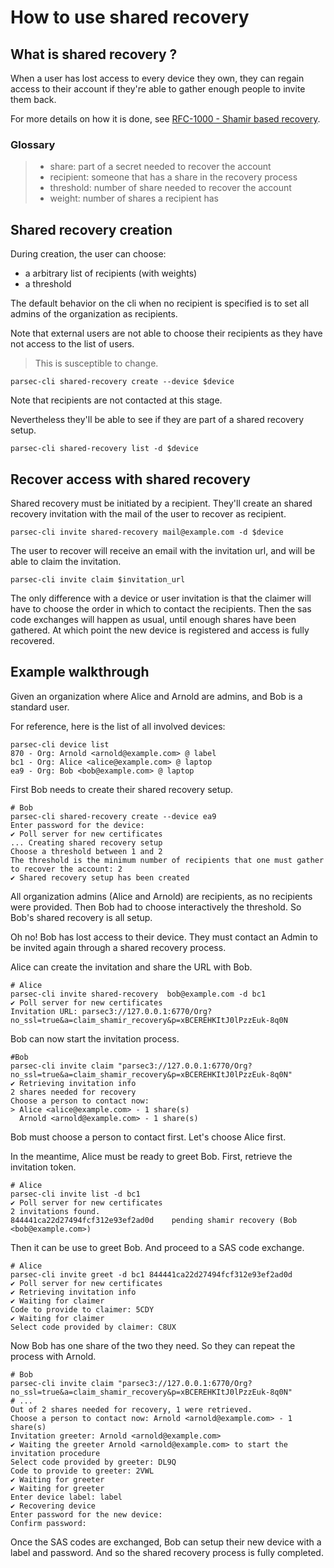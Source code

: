 <!-- Parsec Cloud (https://parsec.cloud) Copyright (c) BUSL-1.1 2016-present Scille SAS -->
<!-- cspell:ignore xBCEREHKItJ0lPzzEuk-8q0N -->

# How to use shared recovery

## What is shared recovery ?

When a user has lost access to every device they own,
they can regain access to their account if they're able to
gather enough people to invite them back.

For more details on how it is done, see [RFC-1000 - Shamir based recovery](../rfc/1000-shamir-based-recovery.md).

### Glossary

> * share: part of a secret needed to recover the account
> * recipient: someone that has a share in the recovery process
> * threshold: number of share needed to recover the account
> * weight: number of shares a recipient has

## Shared recovery creation

During creation, the user can choose:
- a arbitrary list of recipients (with weights)
- a threshold

The default behavior on the cli when no recipient is specified is to
set all admins of the organization as recipients.

Note that external users are not able to choose their recipients
as they have not access to the list of users.

> This is susceptible to change.

```shell
parsec-cli shared-recovery create --device $device
```

Note that recipients are not contacted at this stage.

Nevertheless they'll be able to see if they are part of a
shared recovery setup.

```shell
parsec-cli shared-recovery list -d $device
```

## Recover access with shared recovery

Shared recovery must be initiated by a recipient.
They'll create an shared recovery invitation with the mail
of the user to recover as recipient.

```shell
parsec-cli invite shared-recovery mail@example.com -d $device
```

The user to recover will receive an email with the invitation url,
and will be able to claim the invitation.

```shell
parsec-cli invite claim $invitation_url
```

The only difference with a device or user invitation is that
the claimer will have to choose the order in which to contact
the recipients. Then the sas code exchanges will happen as
usual, until enough shares have been gathered. At which point
the new device is registered and access is fully recovered.

## Example walkthrough

Given an organization where Alice and Arnold are admins, and Bob is a standard user.

For reference, here is the list of all involved devices:

```shell
parsec-cli device list
870 - Org: Arnold <arnold@example.com> @ label
bc1 - Org: Alice <alice@example.com> @ laptop
ea9 - Org: Bob <bob@example.com> @ laptop
```

First Bob needs to create their shared recovery setup.

```shell
# Bob
parsec-cli shared-recovery create --device ea9
Enter password for the device:
✔ Poll server for new certificates
... Creating shared recovery setup
Choose a threshold between 1 and 2
The threshold is the minimum number of recipients that one must gather to recover the account: 2
✔ Shared recovery setup has been created
```

All organization admins (Alice and Arnold) are recipients, as no recipients were provided.
Then Bob had to choose interactively the threshold.
So Bob's shared recovery is all setup.

Oh no! Bob has lost access to their device.
They must contact an Admin to be invited again through a shared recovery process.

Alice can create the invitation and share the URL with Bob.

```shell
# Alice
parsec-cli invite shared-recovery  bob@example.com -d bc1
✔ Poll server for new certificates
Invitation URL: parsec3://127.0.0.1:6770/Org?no_ssl=true&a=claim_shamir_recovery&p=xBCEREHKItJ0lPzzEuk-8q0N
```

Bob can now start the invitation process.

```shell
#Bob
parsec-cli invite claim "parsec3://127.0.0.1:6770/Org?no_ssl=true&a=claim_shamir_recovery&p=xBCEREHKItJ0lPzzEuk-8q0N"
✔ Retrieving invitation info
2 shares needed for recovery
Choose a person to contact now:
> Alice <alice@example.com> - 1 share(s)
  Arnold <arnold@example.com> - 1 share(s)
```

Bob must choose a person to contact first.
Let's choose Alice first.

In the meantime, Alice must be ready to greet Bob.
First, retrieve the invitation token.

```shell
# Alice
parsec-cli invite list -d bc1
✔ Poll server for new certificates
2 invitations found.
844441ca22d27494fcf312e93ef2ad0d	pending	shamir recovery (Bob <bob@example.com>)
```

Then it can be use to greet Bob.
And proceed to a SAS code exchange.

```shell
# Alice
parsec-cli invite greet -d bc1 844441ca22d27494fcf312e93ef2ad0d
✔ Poll server for new certificates
✔ Retrieving invitation info
✔ Waiting for claimer
Code to provide to claimer: 5CDY
✔ Waiting for claimer
Select code provided by claimer: C8UX
```

Now Bob has one share of the two they need.
So they can repeat the process with Arnold.

```shell
# Bob
parsec-cli invite claim "parsec3://127.0.0.1:6770/Org?no_ssl=true&a=claim_shamir_recovery&p=xBCEREHKItJ0lPzzEuk-8q0N"
# ...
Out of 2 shares needed for recovery, 1 were retrieved.
Choose a person to contact now: Arnold <arnold@example.com> - 1 share(s)
Invitation greeter: Arnold <arnold@example.com>
✔ Waiting the greeter Arnold <arnold@example.com> to start the invitation procedure
Select code provided by greeter: DL9Q
Code to provide to greeter: 2VWL
✔ Waiting for greeter
✔ Waiting for greeter
Enter device label: label
✔ Recovering device
Enter password for the new device:
Confirm password:
```

Once the SAS codes are exchanged, Bob can setup their new device with a label and password.
And so the shared recovery process is fully completed.

